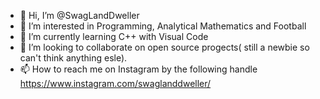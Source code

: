 - 👋 Hi, I’m @SwagLandDweller
- 👀 I’m interested in Programming, Analytical Mathematics and Football
- 🌱 I’m currently learning C++ with Visual Code
- 💞️ I’m looking to collaborate on open source progects( still a newbie so can't think anything esle).
- 📫 How to reach me on Instagram by the following handle https://www.instagram.com/swaglanddweller/

<!---
SwagLandDweller/SwagLandDweller is a ✨ special ✨ repository because its `README.md` (this file) appears on your GitHub profile.
You can click the Preview link to take a look at your changes.
--->
